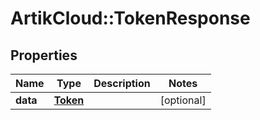 # ArtikCloud::TokenResponse

## Properties
Name | Type | Description | Notes
------------ | ------------- | ------------- | -------------
**data** | [**Token**](Token.md) |  | [optional] 


